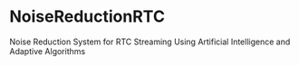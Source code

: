 # NoiseReductionRTC
Noise Reduction System for RTC Streaming Using Artificial Intelligence and Adaptive Algorithms
